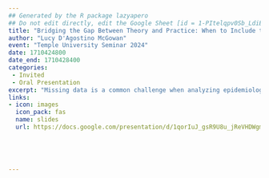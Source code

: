 ```yaml
---
## Generated by the R package lazyapero
## Do not edit directly, edit the Google Sheet [id = 1-PItelqpv0Sb_LdiEDqb8O3D_Roii5nVTL07IRVbRtA]
title: "Bridging the Gap Between Theory and Practice: When to Include the Outcome in Your Imputation Model"
author: "Lucy D'Agostino McGowan"
event: "Temple University Seminar 2024"
date: 1710424800
date_end: 1710428400
categories:
 - Invited
 - Oral Presentation
excerpt: "Missing data is a common challenge when analyzing epidemiological data, and imputation is often used to address this issue. This talk will investigate the scenario where a covariate used in an analysis has missingness and will be imputed. There are recommendations to include the outcome from the analysis model in the imputation model for missing covariates, but it is not necessarily clear if this recommendation always holds and why this is sometimes true. We examine deterministic imputation (i.e., single imputation with a fixed value) and stochastic imputation (i.e., single or multiple imputation with random values) methods and their implications for estimating the relationship between the imputed covariate and the outcome. We mathematically demonstrate that including the outcome variable in imputation models is not just a recommendation but a requirement to achieve unbiased results when using stochastic imputation methods. Moreover, we dispel common misconceptions about deterministic imputation models and demonstrate why the outcome should not be included in these models. This talk aims to bridge the gap between imputation in theory and in practice, providing mathematical derivations to explain common statistical recommendations."
links:
- icon: images
  icon_pack: fas
  name: slides
  url: https://docs.google.com/presentation/d/1qorIuJ_gsR9U8u_jReVHDWgmBixo7a7Kby-Ggb4pNOI/edit#slide=id.g293b2f767f1_0_56





---
```

